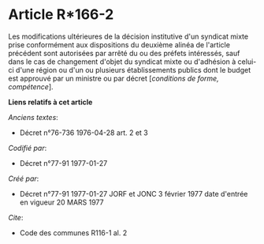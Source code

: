 # Article R*166-2

Les modifications ultérieures de la décision institutive d'un syndicat mixte prise conformément aux dispositions du deuxième
alinéa de l'article précédent sont autorisées par arrêté du ou des préfets intéressés, sauf dans le cas de changement d'objet
du syndicat mixte ou d'adhésion à celui-ci d'une région ou d'un ou plusieurs établissements publics dont le budget est
approuvé par un ministre ou par décret [*conditions de forme, compétence*].

**Liens relatifs à cet article**

_Anciens textes_:

  - Décret n°76-736 1976-04-28 art. 2 et 3

_Codifié par_:

  - Décret n°77-91 1977-01-27

_Créé par_:

  - Décret n°77-91 1977-01-27 JORF et JONC 3 février 1977 date d'entrée en vigueur 20 MARS 1977

_Cite_:

  - Code des communes R116-1 al. 2
